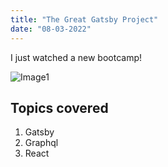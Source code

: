 ```yaml
---
title: "The Great Gatsby Project"
date: "08-03-2022"
---
```


I just watched a new bootcamp!

![Image1](./img1.jpg)

## Topics covered
1. Gatsby
2. Graphql
3. React